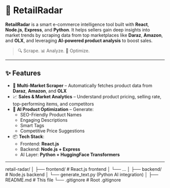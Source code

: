 # 🚀 RetailRadar

**RetailRadar** is a smart e-commerce intelligence tool built with **React**, **Node.js**, **Express**, and **Python**. It helps sellers gain deep insights into market trends by scraping data from top marketplaces like **Daraz**, **Amazon**, and **OLX**, and leveraging **AI-powered product analysis** to boost sales.

> 🔍 Scrape. 📊 Analyze. 🤖 Optimize.

---

## ✨ Features

- 🛒 **Multi-Market Scraper** – Automatically fetches product data from **Daraz**, **Amazon**, and **OLX**
- 📈 **Sales & Market Analytics** – Understand product pricing, selling rate, top-performing items, and competitors
- 🤖 **AI Product Optimization** – Generate:
  - SEO-Friendly Product Names
  - Engaging Descriptions
  - Smart Tags
  - Competitive Price Suggestions
- 📦 **Tech Stack**:
  - Frontend: **React.js**
  - Backend: **Node.js + Express**
  - AI Layer: **Python + HuggingFace Transformers**

---

retail-radar/ │ ├── frontend/ # React.js frontend │ └── ...
│ ├── backend/ # Node.js backend │ └── generate_text.py (Python AI integration) │ ├── README.md # This file └── .gitignore # Root .gitignore



